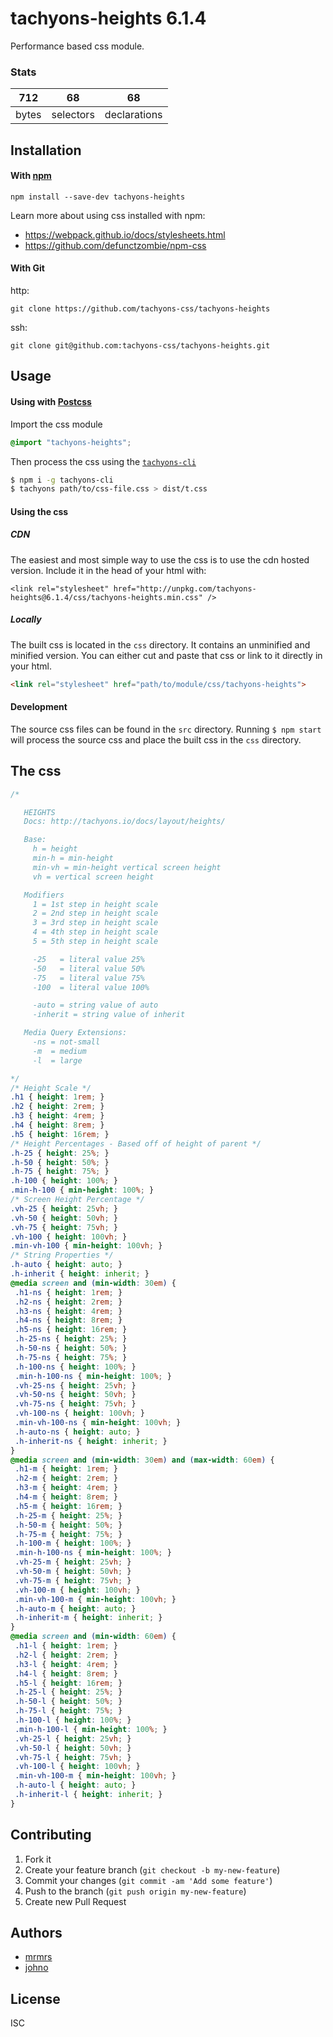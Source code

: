 # tachyons-heights 6.1.4

Performance based css module.

### Stats

712 | 68 | 68
---|---|---
bytes | selectors | declarations

## Installation

#### With [npm](https://npmjs.com)

```
npm install --save-dev tachyons-heights
```

Learn more about using css installed with npm:
* https://webpack.github.io/docs/stylesheets.html
* https://github.com/defunctzombie/npm-css

#### With Git

http:
```
git clone https://github.com/tachyons-css/tachyons-heights
```

ssh:
```
git clone git@github.com:tachyons-css/tachyons-heights.git
```

## Usage

#### Using with [Postcss](https://github.com/postcss/postcss)

Import the css module

```css
@import "tachyons-heights";
```

Then process the css using the [`tachyons-cli`](https://github.com/tachyons-css/tachyons-cli)

```sh
$ npm i -g tachyons-cli
$ tachyons path/to/css-file.css > dist/t.css
```

#### Using the css

##### CDN
The easiest and most simple way to use the css is to use the cdn hosted version. Include it in the head of your html with:

```
<link rel="stylesheet" href="http://unpkg.com/tachyons-heights@6.1.4/css/tachyons-heights.min.css" />
```

##### Locally
The built css is located in the `css` directory. It contains an unminified and minified version.
You can either cut and paste that css or link to it directly in your html.

```html
<link rel="stylesheet" href="path/to/module/css/tachyons-heights">
```

#### Development

The source css files can be found in the `src` directory.
Running `$ npm start` will process the source css and place the built css in the `css` directory.

## The css

```css
/*

   HEIGHTS
   Docs: http://tachyons.io/docs/layout/heights/

   Base:
     h = height
     min-h = min-height
     min-vh = min-height vertical screen height
     vh = vertical screen height

   Modifiers
     1 = 1st step in height scale
     2 = 2nd step in height scale
     3 = 3rd step in height scale
     4 = 4th step in height scale
     5 = 5th step in height scale

     -25   = literal value 25%
     -50   = literal value 50%
     -75   = literal value 75%
     -100  = literal value 100%

     -auto = string value of auto
     -inherit = string value of inherit

   Media Query Extensions:
     -ns = not-small
     -m  = medium
     -l  = large

*/
/* Height Scale */
.h1 { height: 1rem; }
.h2 { height: 2rem; }
.h3 { height: 4rem; }
.h4 { height: 8rem; }
.h5 { height: 16rem; }
/* Height Percentages - Based off of height of parent */
.h-25 { height: 25%; }
.h-50 { height: 50%; }
.h-75 { height: 75%; }
.h-100 { height: 100%; }
.min-h-100 { min-height: 100%; }
/* Screen Height Percentage */
.vh-25 { height: 25vh; }
.vh-50 { height: 50vh; }
.vh-75 { height: 75vh; }
.vh-100 { height: 100vh; }
.min-vh-100 { min-height: 100vh; }
/* String Properties */
.h-auto { height: auto; }
.h-inherit { height: inherit; }
@media screen and (min-width: 30em) {
 .h1-ns { height: 1rem; }
 .h2-ns { height: 2rem; }
 .h3-ns { height: 4rem; }
 .h4-ns { height: 8rem; }
 .h5-ns { height: 16rem; }
 .h-25-ns { height: 25%; }
 .h-50-ns { height: 50%; }
 .h-75-ns { height: 75%; }
 .h-100-ns { height: 100%; }
 .min-h-100-ns { min-height: 100%; }
 .vh-25-ns { height: 25vh; }
 .vh-50-ns { height: 50vh; }
 .vh-75-ns { height: 75vh; }
 .vh-100-ns { height: 100vh; }
 .min-vh-100-ns { min-height: 100vh; }
 .h-auto-ns { height: auto; }
 .h-inherit-ns { height: inherit; }
}
@media screen and (min-width: 30em) and (max-width: 60em) {
 .h1-m { height: 1rem; }
 .h2-m { height: 2rem; }
 .h3-m { height: 4rem; }
 .h4-m { height: 8rem; }
 .h5-m { height: 16rem; }
 .h-25-m { height: 25%; }
 .h-50-m { height: 50%; }
 .h-75-m { height: 75%; }
 .h-100-m { height: 100%; }
 .min-h-100-ns { min-height: 100%; }
 .vh-25-m { height: 25vh; }
 .vh-50-m { height: 50vh; }
 .vh-75-m { height: 75vh; }
 .vh-100-m { height: 100vh; }
 .min-vh-100-m { min-height: 100vh; }
 .h-auto-m { height: auto; }
 .h-inherit-m { height: inherit; }
}
@media screen and (min-width: 60em) {
 .h1-l { height: 1rem; }
 .h2-l { height: 2rem; }
 .h3-l { height: 4rem; }
 .h4-l { height: 8rem; }
 .h5-l { height: 16rem; }
 .h-25-l { height: 25%; }
 .h-50-l { height: 50%; }
 .h-75-l { height: 75%; }
 .h-100-l { height: 100%; }
 .min-h-100-l { min-height: 100%; }
 .vh-25-l { height: 25vh; }
 .vh-50-l { height: 50vh; }
 .vh-75-l { height: 75vh; }
 .vh-100-l { height: 100vh; }
 .min-vh-100-m { min-height: 100vh; }
 .h-auto-l { height: auto; }
 .h-inherit-l { height: inherit; }
}
```

## Contributing

1. Fork it
2. Create your feature branch (`git checkout -b my-new-feature`)
3. Commit your changes (`git commit -am 'Add some feature'`)
4. Push to the branch (`git push origin my-new-feature`)
5. Create new Pull Request

## Authors

* [mrmrs](http://mrmrs.io)
* [johno](http://johnotander.com)

## License

ISC

